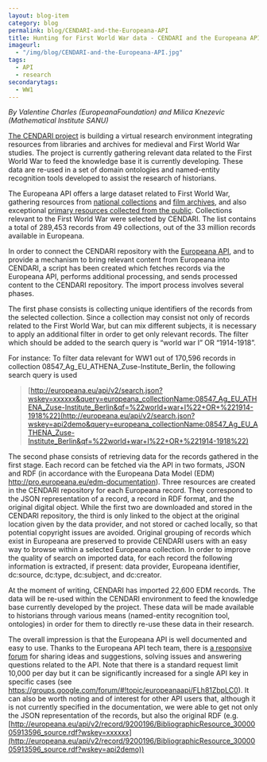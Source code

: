 ```yaml
---
layout: blog-item
category: blog
permalink: blog/CENDARI-and-the-Europeana-API
title: Hunting for First World War data - CENDARI and the Europeana API
imageurl: 
  - "/img/blog/CENDARI-and-the-Europeana-API.jpg"
tags: 
  - API
  - research
secondarytags:
  - WW1
---
```


*By Valentine Charles (EuropeanaFoundation) and Milica Knezevic (Mathematical Institute SANU)*

[The CENDARI project](http://www.cendari.eu/) is building a virtual research environment integrating resources from libraries and archives for medieval and First World War studies. The project is currently gathering relevant data related to  the First World War to feed the knowledge base it is currently developing. These data are re-used in a set of domain ontologies and named-entity recognition tools developed to assist the research of historians.

The Europeana API offers a large dataset related to First World War, gathering  resources from [national collections](http://www.europeana-collections-1914-1918.eu/) and [film archives](http://project.efg1914.eu/), and also exceptional [primary resources collected from the public](http://www.europeana1914-1918.eu/). Collections relevant to the First World War were selected by CENDARI. The list contains a total of 289,453 records from 49 collections, out of the 33 million records available in Europeana.

In order to connect the CENDARI repository with the [Europeana API](http://labs.europeana.eu/api/introduction/), and to provide a mechanism to bring relevant content from Europeana into CENDARI, a script has been created which fetches records via the Europeana API, performs additional processing, and sends processed content to the CENDARI repository.  The import process involves several phases.

The first phase consists is collecting unique identifiers of the records from the selected collection. Since a collection may consist not only of records related to the First World War, but can mix different subjects, it is necessary to apply an additional filter in order to get only relevant records. The filter which should be added to the search query is “world war I” OR “1914-1918”. 

For instance:
To filter data relevant for WW1 out of 170,596 records in collection 08547_Ag_EU_ATHENA_Zuse-Institute_Berlin, the following search query is used

> [http://europeana.eu/api/v2/search.json?wskey=xxxxxx&query=europeana_collectionName:08547_Ag_EU_ATHENA_Zuse-Institute_Berlin&qf=%22world+war+I%22+OR+%221914-1918%22](http://europeana.eu/api/v2/search.json?wskey=api2demo&query=europeana_collectionName:08547_Ag_EU_ATHENA_Zuse-Institute_Berlin&qf=%22world+war+I%22+OR+%221914-1918%22)

 The second phase consists of retrieving data for the records gathered in the first stage. Each record can be fetched via the API in two formats, JSON and RDF (in accordance with the Europeana Data Model (EDM)  http://pro.europeana.eu/edm-documentation). Three resources are created in the CENDARI repository for each Europeana record. They correspond to the JSON representation of a record, a record in RDF format, and the original digital object. While the first two are downloaded and stored in the CENDARI repository, the third is only linked to the object at the original location given by the data provider, and not stored or cached locally, so that potential copyright issues are avoided. Original grouping of records which exist in Europeana are preserved to provide CENDARI users with an easy way to browse within a selected Europeana collection. In order to improve the quality of search on imported data, for each record the following information is extracted, if present: data provider, Europeana identifier, dc:source, dc:type, dc:subject, and dc:creator.

At the moment of writing, CENDARI has imported 22,600 EDM records. The data will be re-used within the CENDARI environment to feed the knowledge base currently developed by the project. These data will be made available to historians through various means (named-entity recognition tool, ontologies) in order for them to directly re-use these data in their research. 

The overall impression is that the Europeana API is well documented and easy to use. Thanks to the Europeana API tech team, there is [a responsive forum](https://groups.google.com/forum/#!forum/europeanaapi) for sharing ideas and suggestions, solving issues and answering questions related to the API. Note that there is a standard request limit 10,000 per day but it can be significantly increased for a single API key in specific cases (see https://groups.google.com/forum/#!topic/europeanaapi/FLh81ZbpLC0). It can also be worth noting and of interest for other API users that, although it is not currently specified in the documentation, we were able to get not only the JSON representation of the records, but also the original RDF (e.g. [http://europeana.eu/api/v2/record/9200196/BibliographicResource_3000005913596_source.rdf?wskey=xxxxxx](http://europeana.eu/api/v2/record/9200196/BibliographicResource_3000005913596_source.rdf?wskey=api2demo))
